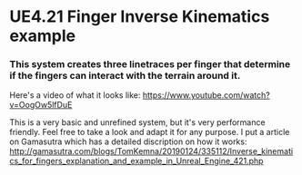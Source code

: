 # UE4.21 Finger Inverse Kinematics example 

### This system creates three linetraces per finger that determine if the fingers can interact with the terrain around it.

Here's a video of what it looks like:
https://www.youtube.com/watch?v=OogOw5lfDuE 

This is a very basic and unrefined system, but it's very performance friendly. Feel free to take a look and adapt it for any purpose. I put a article on Gamasutra which has a detailed discription on how it works:
http://gamasutra.com/blogs/TomKemna/20190124/335112/Inverse_kinematics_for_fingers_explanation_and_example_in_Unreal_Engine_421.php
